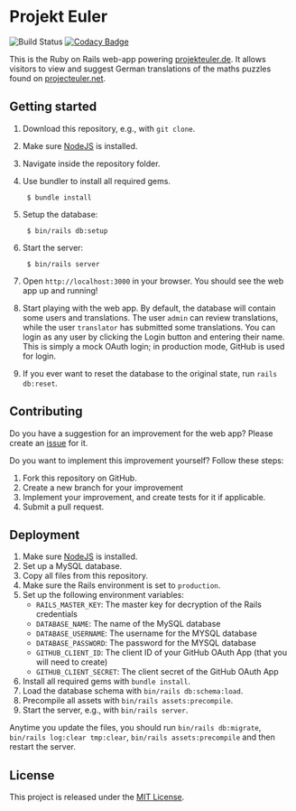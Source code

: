 Projekt Euler
=============

![Build Status](https://github.com/projekteuler/projekteuler/workflows/CI/badge.svg)
[![Codacy Badge](https://api.codacy.com/project/badge/Grade/68921bff5347435f8fff10c1d6872568)](https://www.codacy.com/app/projekteuler/projekteuler)

This is the Ruby on Rails web-app powering [projekteuler.de](https://projekteuler.de).
It allows visitors to view and suggest German translations of the maths puzzles found on [projecteuler.net](https://projecteuler.net).

## Getting started
1. Download this repository, e.g., with `git clone`.
2. Make sure [NodeJS](https://nodejs.org) is installed.
3. Navigate inside the repository folder.
4. Use bundler to install all required gems.
        
        $ bundle install
        
5. Setup the database:

        $ bin/rails db:setup
        
6. Start the server:

        $ bin/rails server
        
7. Open `http://localhost:3000` in your browser. You should see the web app up and running!
8. Start playing with the web app. By default, the database will contain some users and translations. The user `admin` can review translations, while the user `translator` has submitted some translations.
You can login as any user by clicking the Login button and entering their name. This is simply a mock OAuth login; in production mode, GitHub is used for login.
9. If you ever want to reset the database to the original state, run `rails db:reset`.

## Contributing
Do you have a suggestion for an improvement for the web app? Please create an [issue](https://github.com/projekteuler/projekteuler/issues) for it.

Do you want to implement this improvement yourself? Follow these steps:
1. Fork this repository on GitHub.
2. Create a new branch for your improvement
3. Implement your improvement, and create tests for it if applicable.
4. Submit a pull request.

## Deployment

1. Make sure [NodeJS](https://nodejs.org) is installed.
2. Set up a MySQL database.
3. Copy all files from this repository.
4. Make sure the Rails environment is set to `production`.
5. Set up the following environment variables:
    * `RAILS_MASTER_KEY`: The master key for decryption of the Rails credentials
    * `DATABASE_NAME`: The name of the MySQL database
    * `DATABASE_USERNAME`: The username for the MYSQL database
    * `DATABASE_PASSWORD`: The password for the MYSQL database
    * `GITHUB_CLIENT_ID`:  The client ID of your GitHub OAuth App (that you will need to create)
    * `GITHUB_CLIENT_SECRET`:  The client secret of the GitHub OAuth App
6. Install all required gems with `bundle install`.
7. Load the database schema with `bin/rails db:schema:load`.
8. Precompile all assets with `bin/rails assets:precompile`.
9. Start the server, e.g., with `bin/rails server`.

Anytime you update the files, you should run `bin/rails db:migrate`, `bin/rails log:clear tmp:clear`, `bin/rails assets:precompile` and then restart the server.

## License
This project is released under the [MIT License](https://opensource.org/licenses/MIT).
